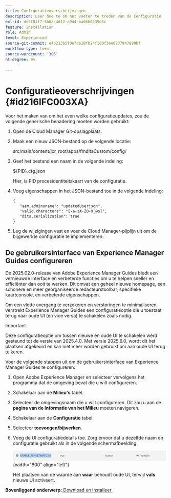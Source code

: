 ```yaml
---
title: Configuratieoverschrijvingen
description: Leer hoe te om met voeten te treden van de Configuratie
exl-id: dc5f81f7-5b0a-4d12-a944-ba66b0239d5c
feature: Installation
role: Admin
level: Experienced
source-git-commit: e4b213b5f0efda18fb24f100f3ee8237947890bf
workflow-type: tm+mt
source-wordcount: '306'
ht-degree: 0%

---
```


# Configuratieoverschrijvingen {#id216IFC003XA}

Voor het maken van om het even welke configuratieupdates, zou de volgende generische benadering moeten worden gebruikt:

1. Open de Cloud Manager Git-opslagplaats.

1. Maak een nieuw JSON-bestand op de volgende locatie:

   src/main/content/jcr\_root/apps/fmditaCustom/config/

1. Geef het bestand een naam in de volgende indeling:

   $\{PID\}.cfg.json

   Hier, is PID procesidentiteitskaart van de configuratie.

1. Voeg eigenschappen in het JSON-bestand toe in de volgende indeling:

   ```
   {
      "aem.adminuname": "updatedUserjson",
      "valid.characters": "[-a-zA-Z0-9_@$]",
      "dita.serialization": true
   }
   ```

1. Leg de wijzigingen vast en voer de Cloud Manager-pijplijn uit om de bijgewerkte configuratie te implementeren.

## De gebruikersinterface van Experience Manager Guides configureren

De 2025.02.0-release van Adobe Experience Manager Guides biedt een vernieuwde interface en verbeterde functies om u te helpen sneller en efficiënter dan ooit te werken. Dit omvat een geheel nieuwe homepage, een schonere en meer georganiseerde redacteurstoolbar, specifieke kaartconsole, en verbeterde eigenschappen.

Om een vlotte overgang te verzekeren en verstoringen te minimaliseren, verstrekt Experience Manager Guides een configuratieoptie die u toestaat terug naar oude UI (en vice versa) te schakelen zoals nodig.

>[!IMPORTANT]
>
> Deze configuratieoptie om tussen nieuwe en oude UI te schakelen werd gesteund tot de versie van 2025.4.0. Met versie 2025.6.0, wordt dit het plaatsen afgekeurd en kan niet meer worden gebruikt om aan oude UI terug te keren.

Voer de volgende stappen uit om de gebruikersinterface van Experience Manager Guides te configureren:

1. Open Adobe Experience Manager en selecteer vervolgens het programma dat de omgeving bevat die u wilt configureren.
2. Schakelaar aan de **Milieu&#39;s** tabel.
3. Selecteer de omgevingsnaam die u wilt configureren. Dit zou u aan de **pagina van de Informatie van het Milieu** moeten navigeren.
4. Schakelaar aan de **Configuratie** tabel.
5. Selecteer **toevoegen/bijwerken**.
6. Voeg de UI configuratiedetails toe. Zorg ervoor dat u dezelfde naam en configuratie gebruikt als in de volgende schermafbeelding.

   ![](assets/enable-penultimate-ui.png){width="800" align="left"}

   Het plaatsen van de waarde aan **waar** behoudt oude UI, terwijl **vals** nieuwe UI activeert.



**Bovenliggend onderwerp:**&#x200B;[&#x200B; Download en installeer &#x200B;](download-install.md)

